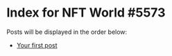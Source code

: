 # Index for NFT World #5573
Posts will be displayed in the order below:

- [Your first post](./001-first.md)

